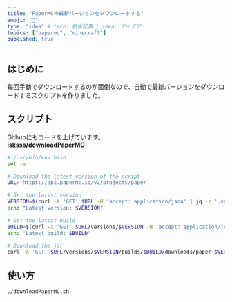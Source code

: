```yaml
---
title: "PaperMCの最新バージョンをダウンロードする"
emoji: "🐷"
type: "idea" # tech: 技術記事 / idea: アイデア
topics: ["papermc", "minecraft"]
published: true
---
```


## はじめに

毎回手動でダウンロードするのが面倒なので、自動で最新バージョンをダウンロードするスクリプトを作りました。

## スクリプト

Githubにもコードを上げています。  
**[isksss/downloadPaperMC](https://github.com/isksss/downloadPaperMC)**  

```bash
#!/usr/bin/env bash
set -e

# Download the latest version of the script
URL='https://api.papermc.io/v2/projects/paper'

# Get the latest version
VERSION=$(curl -X 'GET' $URL -H 'accept: application/json' | jq -r '.versions[-1]')
echo "Latest version: $VERSION"

# Get the latest build
BUILD=$(curl -X 'GET' $URL/versions/$VERSION -H 'accept: application/json' | jq -r '.builds[-1]')
echo "Latest build: $BUILD"

# Download the jar
curl -X 'GET' $URL/versions/$VERSION/builds/$BUILD/downloads/paper-$VERSION-$BUILD.jar -o paper.jar
```

## 使い方

```bash
./downloadPaperMC.sh
```
